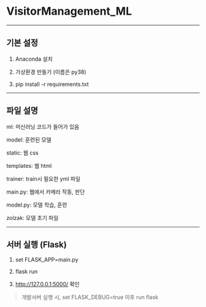 # VisitorManagement_ML

---------

## 기본 설정

1) Anaconda 설치

2) 가상환경 만들기 (이름은 py38)

3) pip install -r requirements.txt


---------

## 파일 설명

ml: 머신러닝 코드가 들어가 있음

model: 훈련된 모델

static: 웹 css

templates: 웹 html

trainer: train시 필요한 yml 파일

main.py: 웹에서 카메라 작동, 판단

model.py: 모델 학습, 훈련

zolzak: 모델 초기 파일


---------

## 서버 실행 (Flask)

1) set FLASK_APP=main.py

2) flask run

3) http://127.0.0.1:5000/ 확인

> 개발서버 실행 시, set FLASK_DEBUG=true 이후 run flask
